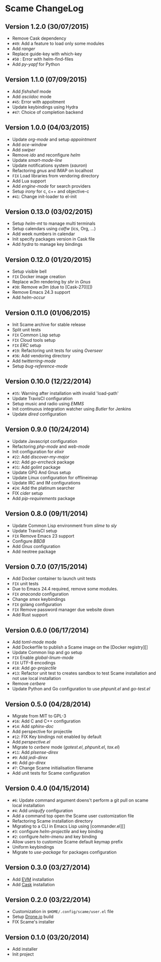 # Scame ChangeLog

## Version 1.2.0 (30/07/2015)

- Remove Cask dependency
- ``#49``: Add a feature to load only some modules
- Add *ranger*
- Replace guide-key with which-key
- ``#50`` : Error with helm-find-files
- Add *py-yapf* for Python

## Version 1.1.0 (07/09/2015)

- Add *fishshell* mode
- Add *asciidoc* mode
- ``#45``: Error with appoitment
- Update keybindings using Hydra
- ``#47``: Choice of completion backend

## Version 1.0.0 (04/03/2015)

- Update *org-mode* and setup *appointment*
- Add *ace-window*
- Add *swiper*
- Remove *ido* and reconfigure *helm*
- Update *smart-mode-line*
- Update notifications system (*sauron*)
- Refactoring *gnus* and IMAP on localhost
- ``FIX`` Load libraries from vendoring directory
- Add Lua support
- Add *engine-mode* for search providers
- Setup *irony* for c, c++ and objective-c
- ``#41``: Change init-loader to el-init

## Version 0.13.0 (03/02/2015)

- Setup *helm-mt* to manage multi terminals
- Setup calendars using *calfw* (ics, Org, ...)
- Add week numbers in calendar
- Init specify packages version in Cask file
- Add *hydra* to manage key bindings

## Version 0.12.0 (01/20/2015)

- Setup visible bell
- `FIX` Docker image creation
- Replace *w3m* rendering by *shr* in *Gnus*
- ``#30``: Remove *w3m* (due to [Cask-270][])
- Remove Emacs 24.3 support
- Add *helm-occur*

## Version 0.11.0 (01/06/2015)

- Init Scame archive for stable release
- Split unit tests
- `FIX` Common Lisp setup
- `FIX` Cloud tools setup
- `FIX` *ERC* setup
- ``#19``: Refactoring unit tests for using *Overseer*
- ``#36``: Add vendoring directory
- Add *twitterring-mode*
- Setup *bug-reference-mode*

## Version 0.10.0 (12/22/2014)

- ``#35``: Warning after installation with invalid 'load-path'
- Update TravisCI configuration
- Setup music and radio using *EMMS*
- Init continuous integration watcher using *Butler* for Jenkins
- Update *dired* configuration

## Version 0.9.0 (10/24/2014)

- Update Javascript configuration
- Refactoring *php-mode* and *web-mode*
- Init configuration for *elixir*
- ``#22``: Add *discover-my-major*
- ``#32``: Add *go-errcheck* package
- ``#31``: Add *golint* package
- Update GPG And Gnus setup
- Update Linux configuration for offlineimap
- Update IRC and IM configurations
- ``#24``: Add the platinum searcher
- FIX *cider* setup
- Add *pip-requirements* package

## Version 0.8.0 (09/11/2014)

- Update Common Lisp environment from *slime* to *sly*
- Update TravisCI setup
- `FIX` Remove Emacs 23 support
- Configure *BBDB*
- Add *Gnus* configuration
- Add neotree package

## Version 0.7.0 (07/15/2014)

- Add Docker container to launch unit tests
- ``FIX`` unit tests
- Due to Emacs 24.4 required, remove some modules.
- ``FIX`` *anaconda* configuration
- Change *smex* keybindings
- ``FIX`` golang configuration
- ``FIX`` Remove password manager due website down
- Add Rust support

## Version 0.6.0 (06/17/2014)

- Add *toml-mode* mode
- Add Dockerfile to publish a Scame image on the [Docker registry][]
- Update Common lisp and go setup
- `FIX` Enable *global-linum-mode*
- `FIX` UTF-8 encodings
- ``#18``: Add *go-projectile*
- ``#13``: Refactor unit test to creates sandbox to test Scame installation and not use local installation
- Remove *cerbere*
- Update Python and Go configuration to use *phpunit.el* and *go-test.el*

## Version 0.5.0 (04/28/2014)

- Migrate from MIT to GPL-3
- ``#16``: Add C and C++ configuration
- ``#14``: Add *sphinx-doc*
- Add perspective for projectile
- ``#12``: FIX Key bindings not enabled by default
- Add *perspective.el*
- Migrate to *cerbere*  mode (*gotest.el*, *phpunit.el*, *tox.el*)
- ``#11``: Add *plsense-direx*
- ``#9``: Add *jedi-direx*
- ``#8``: Add *go-direx*
- ``#7``: Change Scame initialisation filename
- Add unit tests for Scame configuration

## Version 0.4.0 (04/15/2014)

- ``#6``: Update command argument doens't perform a git pull on scame local installation
- ``#4``: Add *uniquify* configuration
- Add a command top open the Scame user customization file
- Refactoring Scame installation directory
- Migrating to a CLI in Emacs Lisp using [commander.el][]
- ``#3``: configure *helm-projectile* and key binding
- ``#2``: configure *helm-imenu* and key binding
- Allow users to customize Scame default keymap prefix
- Uniform keybindings
- Migrate to *use-package* for packages configuration

## Version 0.3.0 (03/27/2014)

- Add [EVM][] installation
- Add [Cask][] installation

## Version 0.2.0 (03/22/2014)

- Customization in ``$HOME/.config/scame/user.el`` file
- Setup [Drone.io](https://drone.io) build
- FIX Scame's installer

## Version 0.1.0 (03/20/2014)

- Add installer
- Init project


[Cask]: https://github.com/cask/cask
[EVM]: https://github.com/rejeep/evm
